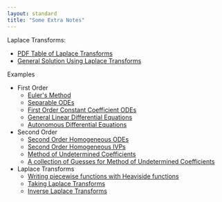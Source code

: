 ```yaml
---
layout: standard
title: "Some Extra Notes"
---
```


Laplace Transforms:

- [PDF Table of Laplace Transforms](LaplaceTransforms/Laplace.Transform.Table.pdf)
- [General Solution Using Laplace Transforms](LaplaceTransforms/genSoln.md)

Examples

- First Order
  - [Euler's Method](/FirstOrder/EulersMethod.md)
  - [Separable ODEs](/FirstOrder/Separable.md)
  - [First Order Constant Coefficient ODEs](/FirstOrder/FirstOrderConstant.md)
  - [General Linear Differential Equations](/FirstOrder/LinearFirst.md)
  - [Autonomous Differential Equations](/FirstOrder/Autonomous.md)
- Second Order
  - [Second Order Homogeneous ODEs](SecondOrder/SecondOrderODEs.md)
  - [Second Order Homogeneous IVPs](/SecondOrder/SecondOrderIVPs.md)
  - [Method of Undetermined Coefficients](/SecondOrder/MUC.md)
  - [A collection of Guesses for Method of Undetermined Coefficients](/SecondOrder/Guesses.md)
- Laplace Transforms
  - [Writing piecewise functions with Heaviside functions](LaplaceTransforms/stepExamples.md)
  - [Taking Laplace Transforms](LaplaceTransforms/forwardExamples)
  - [Inverse Laplace Transforms](LaplaceTransforms/inverseExamples.md)

